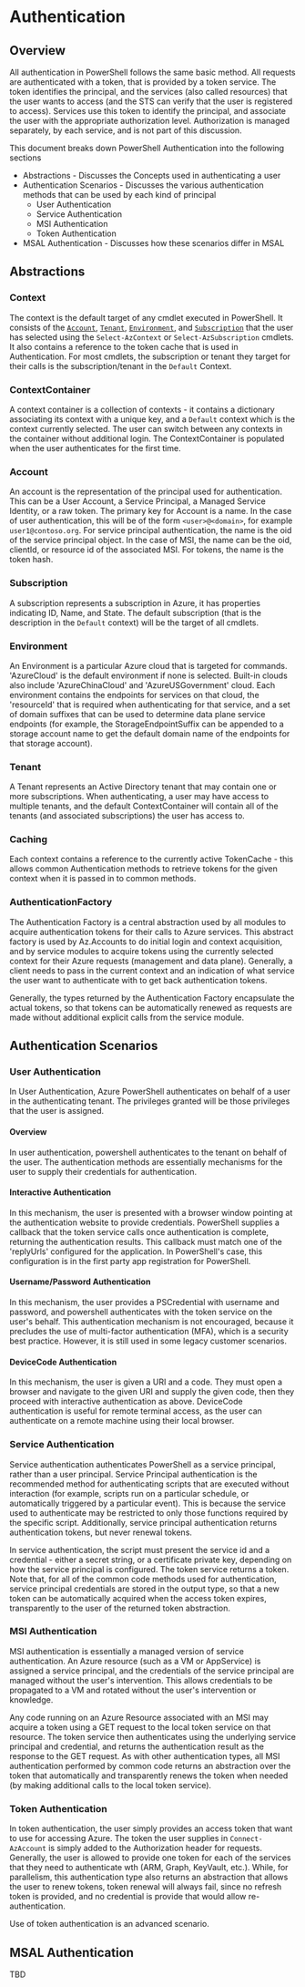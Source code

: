 # Authentication
## Overview

All authentication in PowerShell follows the same basic method. All requests are authenticated with a token, that is provided by a token service.  The token identifies the principal, and the services (also called resources) that the user wants to access (and the STS can verify that the user is registered to access).  Services use this token to identify the principal, and associate the user with the appropriate authorization level.  Authorization is managed separately, by each service, and is not part of this discussion.

This document breaks down PowerShell Authentication into the following sections
- Abstractions - Discusses the Concepts used in authenticating a user
- Authentication Scenarios - Discusses the various authentication methods that can be used by each kind of principal
  - User Authentication
  - Service Authentication
  - MSI Authentication
  - Token Authentication
- MSAL Authentication - Discusses how these scenarios differ in MSAL

## Abstractions

### Context
The context is the default target of any cmdlet executed in PowerShell.  It consists of the [`Account`](#account), [`Tenant`](#tenant]), [`Environment`](#environment),  and [`Subscription`](#subscription) that the user has selected using the `Select-AzContext` or `Select-AzSubscription` cmdlets.  It also contains a reference to the token cache that is used in Authentication.  For most cmdlets, the subscription or tenant they target for their calls is the subscription/tenant in the `Default` Context.

### ContextContainer
A context container is a collection of contexts - it contains a dictionary associating its context with a unique key, and a `Default` context which is the context currently selected.  The user can switch between any contexts in the container without additional login.  The ContextContainer is populated when the user authenticates for the first time.

### Account
An account is the representation of the principal used for authentication.  This can be a User Account, a Service Principal, a Managed Service Identity, or a raw token.  The primary key for Account is a name. In the case of user authentication, this will be of the form ```<user>@<domain>```, for example ```user1@contoso.org```.  For service principal authentication, the name is the oid of the service principal object.  In the case of MSI, the name can be the oid, clientId, or resource id of the associated MSI.  For tokens, the name is the token hash.

### Subscription
A subscription represents a subscription in Azure, it has properties indicating ID, Name, and State. The default subscription (that is the description in the  `Default` context) will be the target of all cmdlets.

### Environment
An Environment is a particular Azure cloud that is targeted for commands.  'AzureCloud' is the default environment if none is selected.  Built-in clouds also include 'AzureChinaCloud' and 'AzureUSGovernment' cloud.  Each environment contains the endpoints for services on that cloud, the 'resourceId' that is required when authenticating for that service, and a set of domain suffixes that can be used to determine data plane service endpoints (for example, the StorageEndpointSuffix can be appended to a storage account name to get the default domain name of the endpoints for that storage account).

### Tenant
A Tenant represents an Active Directory tenant that may contain one or more subscriptions.  When authenticating, a user may have access to multiple tenants, and the default ContextContainer will contain all of the tenants (and associated subscriptions) the user has access to.

### Caching
Each context contains a reference to the currently active TokenCache - this allows common Authentication methods to retrieve tokens for the given context when it is passed in to common methods.

### AuthenticationFactory

The Authentication Factory is a central abstraction used by all modules to acquire authentication tokens for their calls to Azure services.  This abstract factory is used by Az.Accounts to do initial login and context acquisition, and by service modules to acquire tokens using the currently selected context for their Azure requests (management and data plane).  Generally, a client needs to pass in the current context and an indication of what service the user want to authenticate with to get back authentication tokens.

Generally, the types returned by the Authentication Factory encapsulate the actual tokens, so that tokens can be automatically renewed as requests are made without additional explicit calls from the service module.

## Authentication Scenarios

### User Authentication
In User Authentication, Azure PowerShell authenticates on behalf of a user in the authenticating tenant.  The privileges granted will be those privileges that the user is assigned.

#### Overview
In user authentication, powershell authenticates to the tenant on behalf of the user.  The authentication methods are essentially mechanisms for the user to supply their credentials for authentication.

#### Interactive Authentication
In this mechanism, the user is presented with a browser window pointing at the authentication website to provide credentials.  PowerShell supplies a callback that the token service calls once authentication is complete, returning the authentication results.  This callback must match one of the 'replyUrls' configured for the application.  In PowerShell's case, this configuration is in the first party app registration for PowerShell.

#### Username/Password Authentication
In this mechanism, the user provides a PSCredential with username and password, and powershell authenticates with the token service on the user's behalf.  This authentication mechanism is not encouraged, because it precludes the use of multi-factor authentication (MFA), which is a security best practice.  However, it is still used in some legacy customer scenarios.

#### DeviceCode Authentication
In this mechanism, the user is given a URI and a code.  They must open a browser and navigate to the given URI and supply the given code, then they proceed with interactive authentication as above.  DeviceCode authentication is useful for remote terminal access, as the user can authenticate on a remote machine using their local browser.

### Service Authentication
Service authentication authenticates PowerShell as a service principal, rather than a user principal.  Service Principal authentication is the recommended method for authenticating scripts that are executed without interaction (for example, scripts run on a particular schedule, or automatically triggered by a particular event).  This is because the service used to authenticate may be restricted to only those functions required by the specific script.  Additionally, service principal authentication returns authentication tokens, but never renewal tokens.

In service authentication, the script must present the service id and a credential - either a secret string, or a certificate private key, depending on how the service principal is configured.  The token service returns a token.  Note that, for all of the common code methods used for authentication, service principal credentials are stored in the output type, so that a new token can be automatically acquired when the access token expires, transparently to the user of the returned token abstraction. 

### MSI Authentication
MSI authentication is essentially a managed version of service authentication.  An Azure resource (such as a VM or AppService) is assigned a service principal, and the credentials of the service principal are managed without the user's intervention.  This allows credentials to be propagated to a VM and rotated without the user's intervention or knowledge.

Any code running on an Azure Resource associated with an MSI may acquire a token using a GET request to the local token service on that resource.  The token service then authenticates using the underlying service principal and credential, and returns the authentication result as the response to the GET request.  As with other authentication types, all MSI authentication performed by common code returns an abstraction over the token that automatically and transparently renews the token when needed (by making additional calls to the local token service).

### Token Authentication
In token authentication, the user simply provides an access token that want to use for accessing Azure.  The token the user supplies in `Connect-AzAccount` is simply added to the Authorization header for requests.  Generally, the user is allowed to provide one token for each of the services that they need to authenticate wth (ARM, Graph, KeyVault, etc.).  While, for parallelism, this authentication type also returns an abstraction that allows the user to renew tokens, token renewal will always fail, since no refresh token is provided, and no credential is provide that would allow re-authentication.  

Use of token authentication is an advanced scenario.

## MSAL Authentication
TBD
